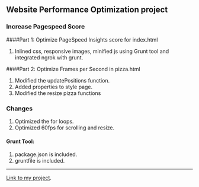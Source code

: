 ## Website Performance Optimization project



### Increase Pagespeed Score

####Part 1: Optimize PageSpeed Insights score for index.html

1. Inlined css, responsive images, minified js using Grunt tool and integrated ngrok with grunt.

####Part 2: Optimize Frames per Second in pizza.html

1. Modified the updatePositions function.
2. Added properties to style page.
3. Modified the resize pizza functions

### Changes
1. Optimized the for loops.
2. Optimized 60fps for scrolling and resize.

#### Grunt Tool:
1. package.json is included.
2. gruntfile is included.

***
[Link to my project](https://dhanyakt.github.io/frontend-nanodegree-mobile-portfolio/).



